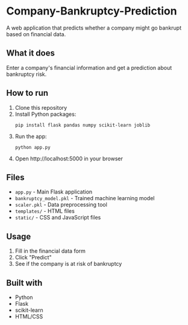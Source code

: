 # Company-Bankruptcy-Prediction

A web application that predicts whether a company might go bankrupt based on financial data.

## What it does

Enter a company's financial information and get a prediction about bankruptcy risk.

## How to run

1. Clone this repository
2. Install Python packages:
   ```
   pip install flask pandas numpy scikit-learn joblib
   ```
3. Run the app:
   ```
   python app.py
   ```
4. Open http://localhost:5000 in your browser

## Files

- `app.py` - Main Flask application
- `bankruptcy_model.pkl` - Trained machine learning model
- `scaler.pkl` - Data preprocessing tool
- `templates/` - HTML files
- `static/` - CSS and JavaScript files

## Usage

1. Fill in the financial data form
2. Click "Predict"
3. See if the company is at risk of bankruptcy

## Built with

- Python
- Flask
- scikit-learn
- HTML/CSS
